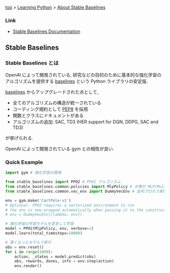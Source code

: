 <!-- パンくずリスト -->
[top](../index.md) > [Learning Python](./contents.md) > [About Stable Baselines](./about_stable_baselines.md)

### Link

- [Stable Baselines Documentation](https://stable-baselines.readthedocs.io/en/master/)

## Stable Baselines

### Stable Baselines とは

OpenAI によって開発されている, 研究などの目的のために基本的な強化学習のアルゴリズムを提供する [baselines](https://github.com/openai/baselines) という Python ライブラリの安定版.

[baselines](https://github.com/openai/baselines) からアップグレードされた点として,

- 全てのアルゴリズムの構造が統一されている
- コーディング規約として [PEP8](https://pep8-ja.readthedocs.io/ja/latest/) を採用
- 関数とクラスにドキュメントがある
- アルゴリズムの追加: SAC, TD3 (HER support for DQN, DDPG, SAC and TD3)

が挙げられる.

OpenAI によって開発されている gym との相性が良い.

### Quick Example

```python
import gym # 強化学習の環境

from stable_baselines import PPO2 # PPO2 アルゴリズム
from stable_baselines.common.policies import MlpPolicy # 方策が MLP(Multi Layler Perceptron)
from stable_baselines.common.vec_env import DummyVecEnv # 並列プロセス実行環境

env = gym.make('CartPole-v1')
# Optional: PPO2 requires a vectorized environment to run
# the env is now wrapped automatically when passing it to the constructor
# env = DummyVecEnv([lambda: env])

# 強化学習の学習モデルを宣言して学習
model = PPO2(MlpPolicy, env, verbose=1)
model.learn(total_timesteps=10000)

# 賢くなったモデルで実行
obs = env.reset()
for i in range(1000):
    action, _states = model.predict(obs)
    obs, rewards, dones, info = env.step(action)
    env.render()
```
